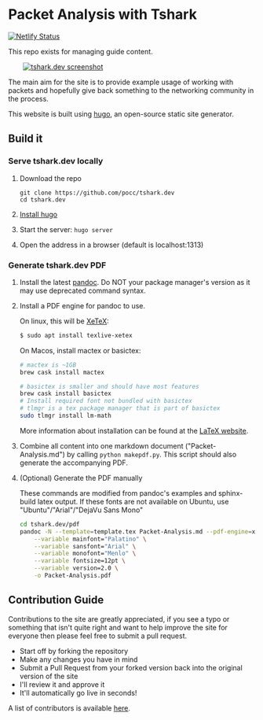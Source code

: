 # Packet Analysis with Tshark

[![Netlify Status](https://api.netlify.com/api/v1/badges/a4908e43-12a2-4a57-926d-43b639fed0a4/deploy-status)](https://app.netlify.com/sites/pedantic-lumiere-bf6286/deploys)

This repo exists for managing guide content.

<a href="https://tshark.dev"><img src="https://dl.dropboxusercontent.com/s/nbu25m8ro80iukx/tshark_dev.png" alt="tshark.dev screenshot" style="margin-left: 6%;margin-right: 6%;"/></a>

The main aim for the site is to provide example usage of
working with packets and hopefully give back something
to the networking community in the process.

This website is built using [hugo](https://gohugo.io/), an open-source static
site generator.

## Build it

### Serve tshark.dev locally

1. Download the repo

   ```
   git clone https://github.com/pocc/tshark.dev
   cd tshark.dev
   ```

2. [Install hugo](https://gohugo.io/getting-started/installing/)

3. Start the server: `hugo server`

4. Open the address in a browser (default is localhost:1313)

### Generate tshark.dev PDF

1. Install the latest [pandoc](https://pandoc.org/installing.html).
   Do NOT your package manager's version as it may use deprecated command syntax.

2. Install a PDF engine for pandoc to use.

    On linux, this will be [XeTeX](https://en.wikipedia.org/wiki/XeTeX):

    ```bash
    $ sudo apt install texlive-xetex
    ```

    On Macos, install mactex or basictex:
    ```bash
    # mactex is ~1GB
    brew cask install mactex
    
    # basictex is smaller and should have most features
    brew cask install basictex
    # Install required font not bundled with basictex
    # tlmgr is a tex package manager that is part of basictex
    sudo tlmgr install lm-math
    ```

    More information about installation can be found at the [LaTeX website](https://www.latex-project.org/get/).

3. Combine all content into one markdown document ("Packet-Analysis.md") by calling `python makepdf.py`.
   This script should also generate the accompanying PDF.

4. (Optional) Generate the PDF manually

    These commands are modified from pandoc's examples and sphinx-build latex output.
    If these fonts are not available on Ubuntu, use "Ubuntu"/"Arial"/"DejaVu Sans Mono"

    ```bash
    cd tshark.dev/pdf
    pandoc -N --template=template.tex Packet-Analysis.md --pdf-engine=xelatex --toc \
        --variable mainfont="Palatino" \
        --variable sansfont="Arial" \
        --variable monofont="Menlo" \
        --variable fontsize=12pt \
        --variable version=2.0 \
        -o Packet-Analysis.pdf
    ```

## Contribution Guide

Contributions to the site are greatly appreciated, if you see a typo or
something that isn't quite right and want to help improve the site for everyone
then please feel free to submit a pull request.

- Start off by forking the repository
- Make any changes you have in mind
- Submit a Pull Request from your forked version back into the original version
  of the site
- I'll review it and approve it
- It'll automatically go live in seconds!

A list of contributors is available [here](https://github.com/pocc/tshark.dev/graphs/contributors).
